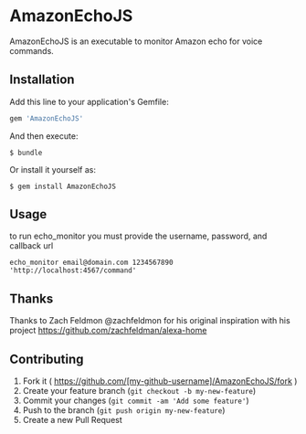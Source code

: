 # AmazonEchoJS

AmazonEchoJS is an executable to monitor Amazon echo for voice commands.

## Installation

Add this line to your application's Gemfile:

```ruby
gem 'AmazonEchoJS'
```

And then execute:

    $ bundle

Or install it yourself as:

    $ gem install AmazonEchoJS

## Usage

to run echo_monitor you must provide the username, password, and callback url

    echo_monitor email@domain.com 1234567890 'http://localhost:4567/command'

## Thanks

Thanks to Zach Feldmon @zachfeldmon for his original inspiration with his project https://github.com/zachfeldman/alexa-home

## Contributing

1. Fork it ( https://github.com/[my-github-username]/AmazonEchoJS/fork )
2. Create your feature branch (`git checkout -b my-new-feature`)
3. Commit your changes (`git commit -am 'Add some feature'`)
4. Push to the branch (`git push origin my-new-feature`)
5. Create a new Pull Request
